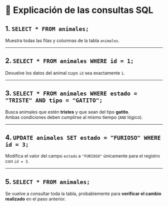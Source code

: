 # 🧠 Explicación de las consultas SQL

## 1. `SELECT * FROM animales;`

Muestra todas las filas y columnas de la tabla `animales`.

---

## 2. `SELECT * FROM animales WHERE id = 1;`

Devuelve los datos del animal cuyo `id` sea exactamente `1`.

---

## 3. `SELECT * FROM animales WHERE estado = "TRISTE" AND tipo = "GATITO";`

Busca animales que estén **tristes** y que sean del tipo **gatito**.  
Ambas condiciones deben cumplirse al mismo tiempo (`AND` lógico).

---

## 4. `UPDATE animales SET estado = "FURIOSO" WHERE id = 3;`

Modifica el valor del campo `estado` a `"FURIOSO"` únicamente para el registro con `id = 3`.

---

## 5. `SELECT * FROM animales;`

Se vuelve a consultar toda la tabla, probablemente para **verificar el cambio realizado** en el paso anterior.
